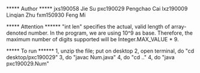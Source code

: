 ***** Author ***** 
jxs190058 Jie Su 
pxc190029 Pengchao Cai
lxz190009 Linqian Zhu
fxm150930 Feng Mi

***** Attention ******
"int len" specifies the actual, valid length of array-denoted number.
In the program, we are using 10^9 as base. 
Therefore, the maximum number of digits supported will be Integer.MAX_VALUE * 9.

***** To run ******
1, unzip the file; put on desktop
2, open terminal, do "cd desktop/pxc190029"
3, do "javac Num.java"
4, do "cd .." 
4, do "java pxc190029.Num"
